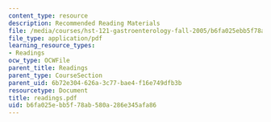 ```yaml
---
content_type: resource
description: Recommended Reading Materials
file: /media/courses/hst-121-gastroenterology-fall-2005/b6fa025ebb5f78ab580a286e345afa86_readings.pdf
file_type: application/pdf
learning_resource_types:
- Readings
ocw_type: OCWFile
parent_title: Readings
parent_type: CourseSection
parent_uid: 6b72e304-626a-3c77-bae4-f16e749dfb3b
resourcetype: Document
title: readings.pdf
uid: b6fa025e-bb5f-78ab-580a-286e345afa86
---
```

